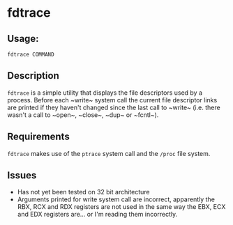 # fdtrace
## Usage:

    fdtrace COMMAND

## Description
`fdtrace` is a simple utility that displays the file descriptors used by a process. Before each ~write~ system call the current file descriptor links are printed if they haven't changed since the last call to ~write~ (i.e. there wasn't a call to ~open~, ~close~, ~dup~ or ~fcntl~). 

## Requirements
`fdtrace` makes use of the `ptrace` system call and the `/proc` file system.

## Issues
- Has not yet been tested on 32 bit architecture
- Arguments printed for write system call are incorrect, apparently the RBX, RCX and RDX registers are not used in the same way the EBX, ECX and EDX registers are... or I'm reading them incorrectly.